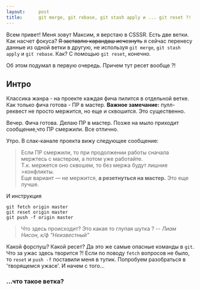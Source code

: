 ```yaml
---
layout:     post
title:      git merge, git rebase, git stash apply и ... git reset ?!
---
```


Всем привет! Меня зовут Максим, я верстаю в CSSSR. Есть две ветки. Как насчет фокуса? <s>Я заставлю карандаш исчезнуть</s> я сейчас перенесу данные из одной ветки в другую, не используя `git merge`, `git stash apply` и `git rebase`. Как? С помощью `git reset`, конечно.


Об этом  подумал в первую очередь. Причем тут ресет вообще ?!

## Интро
Классика жанра - на проекте каждая фича пилится в отдельной ветке. Как только фича готова - ПР в мастер. <b>Важное замечание:</b> пулл-реквест не просто мержится, но еще и сквошится. Это существенно.

Вечер. Фича готова. Делаю ПР в мастер. Позже на мыло приходит сообщение,что ПР смержили. Все отлично.

Утро. В слак-канале проекта вижу следующее сообщение:

>Если ПР смержили, то при продолжении работы сначала мержтесь с мастером, а потом уже работайте.<br>Т.к. мержется оно сквошем, то без мержа будут лишние >конфликты.<br>Еще вариант — не мержится, <b>а резетнуться на мастер.</b> Это еще лучше.

И инструкция
```
git fetch origin master
git reset origin master
git push -f origin master
```
> Что здесь происходит?
> Это какая то глупая шутка ?
> -- <cite>Лиам Нисон, к/ф "Неизвестный"</cite>

Какой форспуш? Какой ресет? Да это же самые опасные команды в `git`. Что за ужас здесь творится ?! Если по поводу  `fetch`  вопросов не было, то `reset` и `push -f` поставили меня в тупик.
Попробуем разобраться в 'творящемся ужасе'. И начем с того...

### ...что такое ветка?
